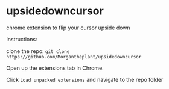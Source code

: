 # upsidedowncursor
chrome extension to flip your cursor upside down

Instructions:

clone the repo:
`git clone https://github.com/Morgantheplant/upsidedowncursor`

Open up the extensions tab in Chrome.

Click `Load unpacked extensions` and navigate to the repo folder
